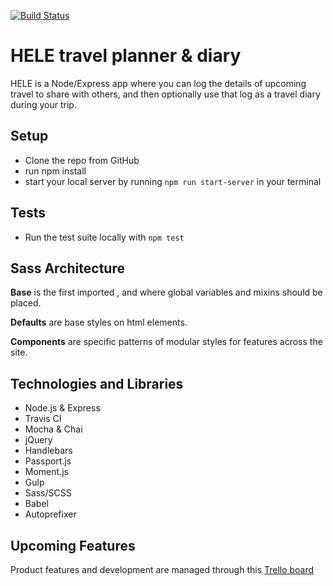 [![Build Status](https://travis-ci.org/brendastorer/travel-app.svg?branch=master)](https://travis-ci.org/brendastorer/travel-app)

# HELE travel planner & diary

HELE is a Node/Express app where you can log the details of upcoming travel to share with others, and then optionally use that log as a travel diary during your trip.

## Setup

* Clone the repo from GitHub
* run npm install
* start your local server by running `npm run start-server` in your terminal

## Tests
* Run the test suite locally with `npm test`

## Sass Architecture

  **Base** is the first imported , and where global variables and mixins should be placed.

  **Defaults** are base styles on html elements.

  **Components** are specific patterns of modular styles for features across the site.  

## Technologies and Libraries

* Node.js & Express
* Travis CI
* Mocha & Chai
* jQuery
* Handlebars
* Passport.js
* Moment.js
* Gulp
* Sass/SCSS
* Babel
* Autoprefixer

## Upcoming Features

Product features and development are managed through this [Trello board](https://trello.com/b/9sS31quu/travel-app)